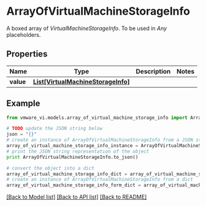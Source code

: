 # ArrayOfVirtualMachineStorageInfo

A boxed array of *VirtualMachineStorageInfo*. To be used in *Any* placeholders. 

## Properties
Name | Type | Description | Notes
------------ | ------------- | ------------- | -------------
**value** | [**List[VirtualMachineStorageInfo]**](VirtualMachineStorageInfo.md) |  | 

## Example

```python
from vmware_vi.models.array_of_virtual_machine_storage_info import ArrayOfVirtualMachineStorageInfo

# TODO update the JSON string below
json = "{}"
# create an instance of ArrayOfVirtualMachineStorageInfo from a JSON string
array_of_virtual_machine_storage_info_instance = ArrayOfVirtualMachineStorageInfo.from_json(json)
# print the JSON string representation of the object
print ArrayOfVirtualMachineStorageInfo.to_json()

# convert the object into a dict
array_of_virtual_machine_storage_info_dict = array_of_virtual_machine_storage_info_instance.to_dict()
# create an instance of ArrayOfVirtualMachineStorageInfo from a dict
array_of_virtual_machine_storage_info_form_dict = array_of_virtual_machine_storage_info.from_dict(array_of_virtual_machine_storage_info_dict)
```
[[Back to Model list]](../README.md#documentation-for-models) [[Back to API list]](../README.md#documentation-for-api-endpoints) [[Back to README]](../README.md)


